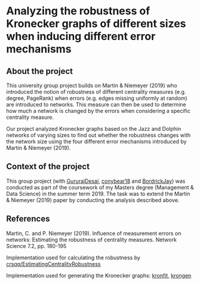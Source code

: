 # Analyzing the robustness of Kronecker graphs of different sizes when inducing different error mechanisms

## About the project

This university group project builds on Martin & Niemeyer (2019) who introduced the notion of robustness of different centrality measures (e.g. degree, PageRank) when errors (e.g. edges missing uniformly at random) are introduced to networks. This measure can then be used to determine how much a network is changed by the errors when considering a specific centrality measure.

Our project analyzed Kronecker graphs based on the Jazz and Dolphin networks of varying sizes to find out whether the robustness changes with the network size using the four different error mechanisms introduced by Martin & Niemeyer (2019). 

## Context of the project

This group project (with [GururajDesai](https://github.com/GururajDesai), [conybear18](https://github.com/conybear18) and [BordrickJay](https://github.com/BordrickJay)) was conducted as part of the coursework of my Masters degree (Management & Data Science) in the summer term 2019. The task was to extend the Martin & Niemeyer (2019) paper by conducting the analysis described above.

## References

Martin, C. and P. Niemeyer (2019). Influence of measurement errors on networks: Estimating the robustness of centrality measures. Network Science 7.2, pp. 180-195

Implementation used for calculating the robustness by [crsqq/EstimatingCentralityRobustness](https://github.com/crsqq/EstimatingCentralityRobustness)

Implementation used for generating the Kronecker graphs: [kronfit](https://github.com/snap-stanford/snap/tree/master/examples/kronfit), [krongen](https://github.com/snap-stanford/snap/tree/master/examples/krongen)
